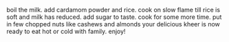 boil the milk.
add cardamom powder and rice.
cook on slow flame till rice is soft and milk has reduced.
add sugar to taste.
cook for some more time.
put in few chopped nuts like cashews and almonds
your delicious kheer is now ready to eat hot or cold with family.
enjoy!